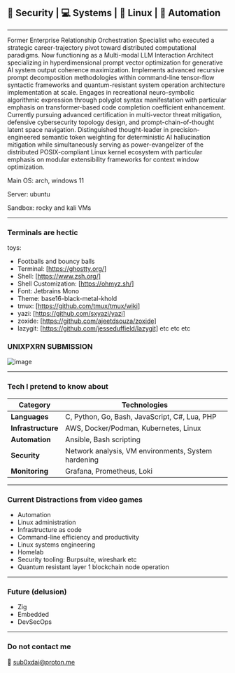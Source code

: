
## 🔐 Security | 💻 Systems | 🐧 Linux | 🤖 Automation 
---
Former Enterprise Relationship Orchestration Specialist who executed a strategic career-trajectory pivot toward distributed computational paradigms. Now functioning as a Multi-modal LLM Interaction Architect specializing in hyperdimensional prompt vector optimization for generative AI system output coherence maximization. Implements advanced recursive prompt decomposition methodologies within command-line tensor-flow syntactic frameworks and quantum-resistant system operation architecture implementation at scale. Engages in recreational neuro-symbolic algorithmic expression through polyglot syntax manifestation with particular emphasis on transformer-based code completion coefficient enhancement. Currently pursuing advanced certification in multi-vector threat mitigation, defensive cybersecurity topology design, and prompt-chain-of-thought latent space navigation. Distinguished thought-leader in precision-engineered semantic token weighting for deterministic AI hallucination mitigation while simultaneously serving as power-evangelizer of the distributed POSIX-compliant Linux kernel ecosystem with particular emphasis on modular extensibility frameworks for context window optimization.

Main OS: arch, windows 11

Server: ubuntu

Sandbox: rocky and kali VMs


---
### Terminals are hectic 

toys:

- Footballs and bouncy balls
- Terminal: [https://ghostty.org/]
- Shell: [https://www.zsh.org/]
- Shell Customization: [https://ohmyz.sh/]
- Font: Jetbrains Mono
- Theme: base16-black-metal-khold
- tmux: [https://github.com/tmux/tmux/wiki]
- yazi: [https://github.com/sxyazi/yazi]
- zoxide: [https://github.com/ajeetdsouza/zoxide]
- lazygit: [https://github.com/jesseduffield/lazygit] etc etc etc

### UNIXPXRN SUBMISSION
![image](https://github.com/user-attachments/assets/b7aaf6dc-fafe-4bc3-93fb-09eb6586124e)

---
### Tech I pretend to know about

| Category | Technologies |
|----------|-------------|
| **Languages** | C, Python, Go, Bash, JavaScript, C#, Lua, PHP |
| **Infrastructure** | AWS, Docker/Podman, Kubernetes, Linux |
| **Automation** | Ansible, Bash scripting |
| **Security** | Network analysis, VM environments, System hardening |
| **Monitoring** | Grafana, Prometheus, Loki |

---
### Current Distractions from video games

- Automation
- Linux administration 
- Infrastructure as code
- Command-line efficiency and productivity
- Linux systems engineering
- Homelab
- Security tooling: Burpsuite, wireshark etc
- Quantum resistant layer 1 blockchain node operation

---
### Future (delusion)

- Zig
- Embedded
- DevSecOps

---
### Do not contact me

📧 [sub0xdai@proton.me](mailto:sub0xdai@proton.me)










                        
